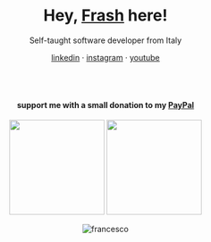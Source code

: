 <h1 align="center">Hey, <a href="">Frash</a> here!</h1>
<p align="center">Self-taught software developer from Italy</p>

<p align="center">
<a href="https://www.linkedin.com/in/francesco-ascenzi-software-developer" target="blank">linkedin</a> &middot; <a href="https://instagram.com/frashenzi" target="blank">instagram</a> &middot; <a href="https://www.youtube.com/@francescoascenzi" target="blank">youtube</a>
</p>
<br>
<br>

<h4 align="center">support me with a small donation to my <a href="https://www.paypal.com/donate/?hosted_button_id=QL4PRUX9K9Y6A" target="_blank">PayPal</a></h4>
<p align="center">
  <img height="170" src="https://github-readme-stats.vercel.app/api?username=francesco-ascenzi&hide-border=true" />
  <img height="170" src="https://github-readme-stats.vercel.app/api/top-langs?username=francesco-ascenzi&show_icons=true&locale=en&layout=compact" />
</p>
<p align="center"> <img src="https://komarev.com/ghpvc/?username=francesco-ascenzi&label=Profile%20views&color=0e75b6&style=flat-square" alt="francesco" /> </p>
